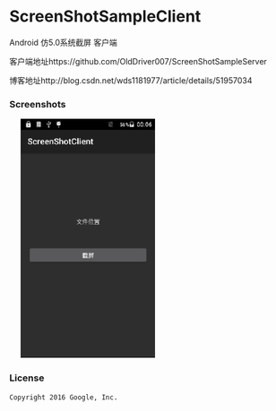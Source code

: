 # ScreenShotSampleClient

Android 仿5.0系统截屏 客户端

客户端地址https://github.com/OldDriver007/ScreenShotSampleServer

博客地址http://blog.csdn.net/wds1181977/article/details/51957034


### Screenshots


<img src="res/drawable-hdpi/screenshot2.gif" width="240" hspace="20">



### License


```
Copyright 2016 Google, Inc.
